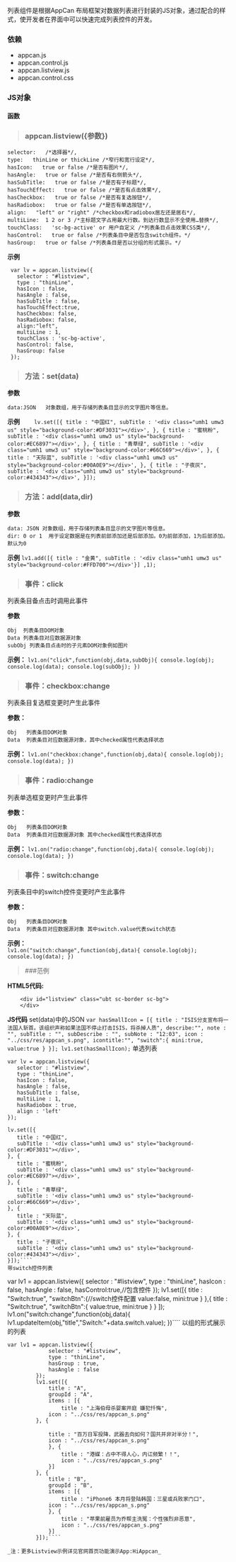 列表组件是根据AppCan 布局框架对数据列表进行封装的JS对象，通过配合的样式，使开发者在界面中可以快速完成列表控件的开发。
### 依赖
- appcan.js
- appcan.control.js
- appcan.listview.js
- appcan.control.css

### JS对象
 ####  函数
> ### appcan.listview({参数})

    selector:   /*选择器*/, 
    type:   thinLine or thickLine /*窄行和宽行设定*/,  
    hasIcon:   true or false /*是否有图片*/, 
    hasAngle:   true or false /*是否有右侧箭头*/, 
    hasSubTitle:   true or false /*是否有子标题*/, 
    hasTouchEffect:   true or false /*是否有点击效果*/, 
    hasCheckbox:   true or false /*是否有复选按钮*/, 
    hasRadiobox:   true or false /*是否有单选按钮*/, 
    align:   "left" or "right" /*checkbox和radiobox居左还是居右*/, 
    multiLine:  1 2 or 3 /*主标题文字占用最大行数。到达行数显示不全使用…替换*/, 
    touchClass:   'sc-bg-active' or 用户自定义 /*列表条目点击效果CSS类*/, 
    hasControl:   true or false /*列表条目中是否包含switch组件。*/ 
    hasGroup:   true or false /*列表条目是否以分组的形式展示。*/ 

**示例**
   ````
	var lv = appcan.listview({
      selector : "#listview",
      type : "thinLine",
      hasIcon : false,
      hasAngle : false,
      hasSubTitle : false,
	  hasTouchEffect:true,
	  hasCheckbox: false,
	  hasRadiobox: false,
	  align:"left",
      multiLine : 1,
      touchClass : 'sc-bg-active',
	  hasControl: false,
	  hasGroup: false
  	});
   ````

>### 方法：set(data)

**参数**

    data:JSON   对象数组，用于存储列表条目显示的文字图片等信息。 

**示例** 
	````	
	lv.set([{
    	title : "中国红",
      	subTitle : '<div class="umh1 umw3 us" style="background-color:#DF3031"></div>',
  	}, {
      	title : "蜜桃粉",
     	subTitle : '<div class="umh1 umw3 us" style="background-color:#EC6897"></div>',
  	}, {
      	title : "青草绿",
      	subTitle : '<div class="umh1 umw3 us" style="background-color:#66C669"></div>',
  	}, {
      	title : "天际蓝",
      	subTitle : '<div class="umh1 umw3 us" style="background-color:#00A0E9"></div>',
  	}, {
      	title : "子夜灰",
      	subTitle : '<div class="umh1 umw3 us" style="background-color:#434343"></div>',
  	}]);
	````

>### 方法：add(data,dir)

**参数**
 
    data: JSON 对象数组，用于存储列表条目显示的文字图片等信息。 
    dir: 0 or 1  用于设定数据是在列表前部添加还是后部添加。0为前部添加，1为后部添加。默认为0

**示例**
	````
	lv1.add([{
		title : "金黄",
        subTitle : '<div class="umh1 umw3 us" style="background-color:#FFD700"></div>'}]
	,1);
	````
>### 事件：click
 
  列表条目备点击时调用此事件
  
**参数**

    Obj  列表条目DOM对象 
    Data 列表条目对应数据源对象
    subObj 列表条目点击时的子元素DOM对象例如图片 

**示例：**
	````
    lv1.on("click",function(obj,data,subObj){
        console.log(obj);
        console.log(data);
        console.log(subObj);
    })
	````

>### 事件：checkbox:change

  列表条目复选框变更时产生此事件

**参数：**

    Obj   列表条目DOM对象 
    Data  列表条目对应数据源对象，其中checked属性代表选择状态

**示例：**
	````
	lv1.on("checkbox:change",function(obj,data){
        console.log(obj);
        console.log(data);
    })
	````

>### 事件：radio:change

  列表单选框变更时产生此事件

**参数：**

    Obj   列表条目DOM对象 
    Data  列表条目对应数据源对象 其中checked属性代表选择状态

**示例：**
	````
	lv1.on("radio:change",function(obj,data){
        console.log(obj);
        console.log(data);
    })
	````

>### 事件：switch:change

  列表条目中的switch控件变更时产生此事件

**参数：**

    Obj   列表条目DOM对象 
    Data  列表条目对应数据源对象 其中switch.value代表switch状态

**示例：**  
	````
	lv1.on("switch:change",function(obj,data){
        console.log(obj);
        console.log(data);
    })
	````
>###范例

**HTML5代码:**
````
	<div id="listview" class="ubt sc-border sc-bg">
	</div>
````

**JS代码**
   	set(data)中的JSON
	````
	var hasSmallIcon =
        [{
            title : "ISIS分支宣布将一法国人斩首。该组织声称如果法国不停止打击ISIS，将杀掉人质",
            describe:"",
            note : "",
            subTitle : "",
            subDescribe : "",
            subNote : "12:03",
            icon : "../css/res/appcan_s.png",
            icontitle:"",
            "switch":{
                mini:true,
                value:true
            }
        }];
	lv1.set(hasSmallIcon);
	````
   单选列表
   ````
var lv = appcan.listview({
      selector : "#listview",
      type : "thinLine",
      hasIcon : false,
      hasAngle : false,
      hasSubTitle : false,
      multiLine : 1,
      hasRadiobox : true,
      align : 'left'
  });
 
  lv.set([{
      title : "中国红",
      subTitle : '<div class="umh1 umw3 us" style="background-color:#DF3031"></div>',
  }, {
      title : "蜜桃粉",
      subTitle : '<div class="umh1 umw3 us" style="background-color:#EC6897"></div>',
  }, {
      title : "青草绿",
      subTitle : '<div class="umh1 umw3 us" style="background-color:#66C669"></div>',
  }, {
      title : "天际蓝",
      subTitle : '<div class="umh1 umw3 us" style="background-color:#00A0E9"></div>',
  }, {
      title : "子夜灰",
      subTitle : '<div class="umh1 umw3 us" style="background-color:#434343"></div>',
  }]);````
   带switch控件列表
   ````
var lv1 = appcan.listview({
            selector : "#listview",
            type : "thinLine",
            hasIcon : false,
            hasAngle : false,
            hasControl:true,//包含控件
        });
        lv1.set([{
            title : "Switch:true",
            "switchBtn":{//switch控件配置
                value:false,
                mini:true
            }
        },{
            title : "Switch:true",
            "switchBtn":{
                value:true,
                mini:true
            }
        }
]);
        lv1.on("switch:change",function(obj,data){
            lv1.updateItem(obj,"title","Switch:"+data.switch.value);
        })````
   以组的形式展示的列表
   ````
var lv1 = appcan.listview({
	            selector : "#listview",
	            type : "thinLine",
	            hasGroup : true,
	            hasAngle : false
	        });
	        lv1.set([{
	            title : "A",
	            groupId : "A",
	            items : [{
	                title : "上海伯母杀婴案开庭 嫌犯忏悔",
                icon : "../css/res/appcan_s.png"
            }, {
 
                title : "百万日军投降，武器去向如何？国共并非对半分！",
                icon : "../css/res/appcan_s.png"
				}, {
	                title : "港媒：占中不得人心，内讧频繁！！",
	                icon : "../css/res/appcan_s.png"
	            }]
	        }, {
	            title : "B",
	            groupId : "B",
	            items : [{
	                title : "iPhone6 本月将登陆韩国：三星或兵败家门口",
                icon : "../css/res/appcan_s.png"
	            }, {
	                title : "苹果前雇员为乔帮主洗冤：个性强烈非恶意",
	                icon : "../css/res/appcan_s.png"
	            }]
	        }]);````

_注：更多Listview示例详见官网首页功能演示App:HiAppcan_
